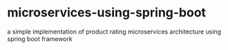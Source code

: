 # microservices-using-spring-boot
a simple implementation of product rating microservices architecture using spring boot framework 
